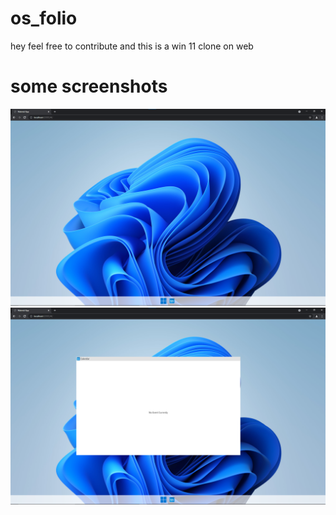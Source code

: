 # os_folio

hey feel free to contribute and this is a win 11 clone on web 

# some screenshots

![plot](screenshots/Screenshot1.png)
![plot](screenshots/Screenshot2.png)

